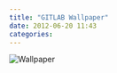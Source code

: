 ```yaml
---
title: "GITLAB Wallpaper"
date: 2012-06-20 11:43
categories:
---
```


![Wallpaper](/images/gitlab.jpg)
